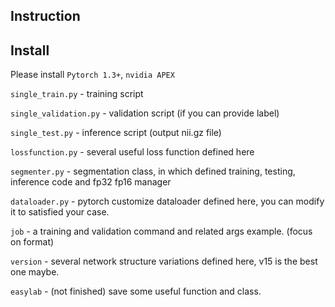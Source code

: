 Instruction
-

Install
--

Please install `Pytorch 1.3+`, `nvidia APEX`

`single_train.py` - training script 

`single_validation.py` - validation script (if you can provide label)

`single_test.py` - inference script (output nii.gz file)

`lossfunction.py` - several useful loss function defined here

`segmenter.py` - segmentation class, in which defined training, testing, 
inference code and fp32 fp16 manager

`dataloader.py` - pytorch customize dataloader defined here, you can
modify it to satisfied your case.

`job` - a training and validation command and related args example. (focus on format)

`version` - several network structure variations defined here, v15 is the best one maybe.

`easylab` - (not finished) save some useful function and class.